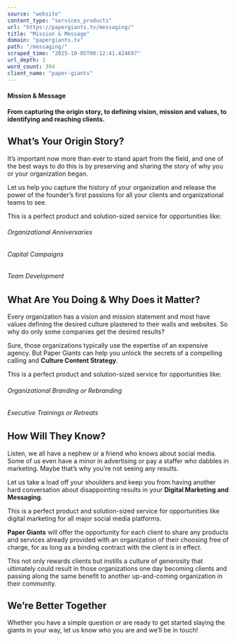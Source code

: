 ```yaml
---
source: "website"
content_type: "services_products"
url: "https://papergiants.tv/messaging/"
title: "Mission & Message"
domain: "papergiants.tv"
path: "/messaging/"
scraped_time: "2025-10-05T00:12:41.424697"
url_depth: 1
word_count: 394
client_name: "paper-giants"
---
```


#### Mission & Message

**From capturing the origin story, to defining vision, mission and values, to identifying and reaching clients.**

## What’s Your Origin Story?

It’s important now more than ever to stand apart from the field, and one of the best ways to do this is by preserving and sharing the story of why you or your organization began.

Let us help you capture the history of your organization and release the power of the founder’s first passions for all your clients and organizational teams to see.

This is a perfect product and solution-sized service for opportunities like:

###### Organizational Anniversaries

###### Capital Campaigns

###### Team Development

## What Are You Doing & Why Does it Matter?

Every organization has a vision and mission statement and most have values defining the desired culture plastered to their walls and websites. So why do only some companies get the desired results?

Sure, those organizations typically use the expertise of an expensive agency. But Paper Giants can help you unlock the secrets of a compelling calling and **Culture Content Strategy**.

This is a perfect product and solution-sized service for opportunities like:

###### Organizational Branding or Rebranding

###### Executive Trainings or Retreats

## How Will They Know?

Listen, we all have a nephew or a friend who knows about social media. Some of us even have a minor in advertising or pay a staffer who dabbles in marketing. Maybe that’s why you’re not seeing any results.

Let us take a load off your shoulders and keep you from having another hard conversation about disappointing results in your **Digital Marketing and Messaging**.

This is a perfect product and solution-sized service for opportunities like digital marketing for all major social media platforms.

****Paper Giants**** will offer the opportunity for each client to share any products and services already provided with an organization of their choosing free of charge, for as long as a binding contract with the client is in effect.

This not only rewards clients but instills a culture of generosity that ultimately could result in those organizations one day becoming clients and passing along the same benefit to another up-and-coming organization in their community.

## We’re Better Together

Whether you have a simple question or are ready to get started slaying the giants in your way, let us know who you are and we’ll be in touch!